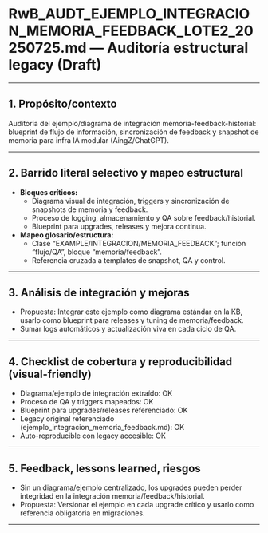 # RwB_AUDT_EJEMPLO_INTEGRACION_MEMORIA_FEEDBACK_LOTE2_20250725.md — Auditoría estructural legacy (Draft)

---

## 1. Propósito/contexto
Auditoría del ejemplo/diagrama de integración memoria-feedback-historial: blueprint de flujo de información, sincronización de feedback y snapshot de memoria para infra IA modular (AingZ/ChatGPT).

---

## 2. Barrido literal selectivo y mapeo estructural
- **Bloques críticos:**
  - Diagrama visual de integración, triggers y sincronización de snapshots de memoria y feedback.
  - Proceso de logging, almacenamiento y QA sobre feedback/historial.
  - Blueprint para upgrades, releases y mejora continua.
- **Mapeo glosario/estructura:**
  - Clase “EXAMPLE/INTEGRACION/MEMORIA_FEEDBACK”; función “flujo/QA”, bloque “memoria/feedback”.
  - Referencia cruzada a templates de snapshot, QA y control.

---

## 3. Análisis de integración y mejoras
- Propuesta: Integrar este ejemplo como diagrama estándar en la KB, usarlo como blueprint para releases y tuning de memoria/feedback.
- Sumar logs automáticos y actualización viva en cada ciclo de QA.

---

## 4. Checklist de cobertura y reproducibilidad (visual-friendly)
- Diagrama/ejemplo de integración extraído: OK
- Proceso de QA y triggers mapeados: OK
- Blueprint para upgrades/releases referenciado: OK
- Legacy original referenciado (ejemplo_integracion_memoria_feedback.md): OK
- Auto-reproducible con legacy accesible: OK

---

## 5. Feedback, lessons learned, riesgos
- Sin un diagrama/ejemplo centralizado, los upgrades pueden perder integridad en la integración memoria/feedback/historial.
- Propuesta: Versionar el ejemplo en cada upgrade crítico y usarlo como referencia obligatoria en migraciones.

---

